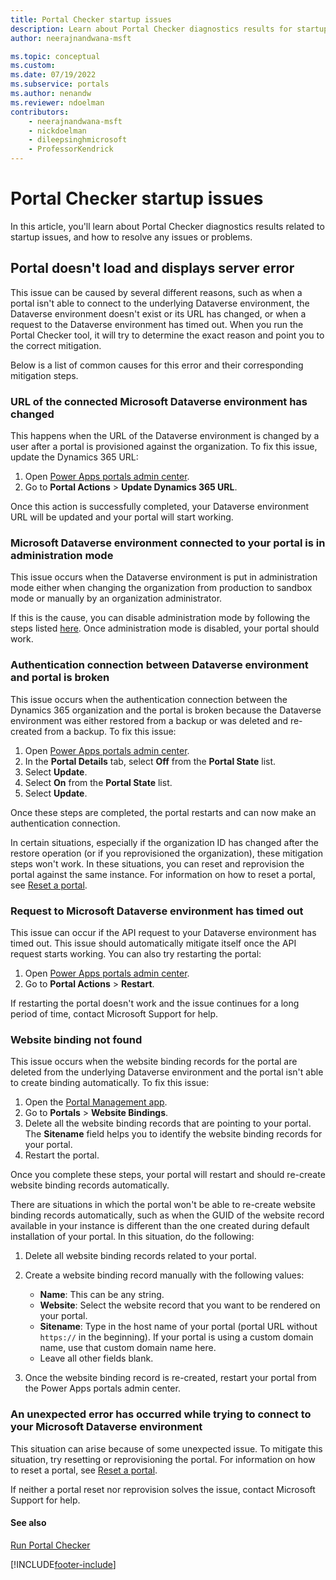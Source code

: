 ```yaml
---
title: Portal Checker startup issues
description: Learn about Portal Checker diagnostics results for startup issues.
author: neerajnandwana-msft

ms.topic: conceptual
ms.custom: 
ms.date: 07/19/2022
ms.subservice: portals
ms.author: nenandw
ms.reviewer: ndoelman
contributors:
    - neerajnandwana-msft
    - nickdoelman
    - dileepsinghmicrosoft
    - ProfessorKendrick
---
```



<!-- In this and the other topics, it might be better to say "how to resolve common issues or problems," rather than "any," which implies that any issue is described here. -->


# Portal Checker startup issues

In this article, you'll learn about Portal Checker diagnostics results related to startup issues, and how to resolve any issues or problems.

## Portal doesn't load and displays server error

This issue can be caused by several different reasons, such as when a portal isn't able to connect to the underlying Dataverse environment, the Dataverse environment doesn't exist or its URL has changed, or when a request to the Dataverse environment has timed out. When you run the Portal Checker tool, it will try to determine the exact reason and point you to the correct mitigation. 

Below is a list of common causes for this error and their corresponding mitigation steps.

### URL of the connected Microsoft Dataverse environment has changed 

This happens when the URL of the Dataverse environment is changed by a user after a portal is provisioned against the organization. To fix this issue, update the Dynamics 365 URL:

1. Open [Power Apps portals admin center](admin-overview.md).
1. Go to **Portal Actions** > **Update Dynamics 365 URL**. 

Once this action is successfully completed, your Dataverse environment URL will be updated and your portal will start working.

### Microsoft Dataverse environment connected to your portal is in administration mode

This issue occurs when the Dataverse environment is put in administration mode either when changing the organization from production to sandbox mode or manually by an organization administrator.



<!-- It's better to name the page or section that you're linking to, rather than saying "here," but it isn't clear which steps on the page the reader should be looking at. I don't see any steps under "Administration mode." -->


If this is the cause, you can disable administration mode by following the steps listed [here](/dynamics365/admin/manage-sandbox-instances#administration-mode). Once administration mode is disabled, your portal should work.

### Authentication connection between Dataverse environment and portal is broken

This issue occurs when the authentication connection between the Dynamics 365 organization and the portal is broken because the Dataverse environment was either restored from a backup or was deleted and re-created from a backup. To fix this issue:

1. Open [Power Apps portals admin center](admin-overview.md).
1. In the **Portal Details** tab, select **Off** from the **Portal State** list.
1. Select **Update**.
1. Select **On** from the **Portal State** list.
1. Select **Update**. 

Once these steps are completed, the portal restarts and can now make an authentication connection.

In certain situations, especially if the organization ID has changed after the restore operation (or if you reprovisioned the organization), these mitigation steps won't work. In these situations, you can reset and reprovision the portal against the same instance. For information on how to reset a portal, see [Reset a portal](reset-portal.md).

### Request to Microsoft Dataverse environment has timed out

This issue can occur if the API request to your Dataverse environment has timed out. This issue should automatically mitigate itself once the API request starts working. You can also try restarting the portal:

1. Open [Power Apps portals admin center](admin-overview.md).
1. Go to **Portal Actions** > **Restart**.

If restarting the portal doesn't work and the issue continues for a long period of time, contact Microsoft Support for help.

### Website binding not found

This issue occurs when the website binding records for the portal are deleted from the underlying Dataverse environment and the portal isn't able to create binding automatically. To fix this issue:

1. Open the [Portal Management app](../configure/configure-portal.md).
1. Go to **Portals** > **Website Bindings**.
1. Delete all the website binding records that are pointing to your portal. The **Sitename** field helps you to identify the website binding records for your portal.
1. Restart the portal.

Once you complete these steps, your portal will restart and should re-create website binding records automatically.

There are situations in which the portal won't be able to re-create website binding records automatically, such as when the GUID of the website record available in your instance is different than the one created during default installation of your portal. In this situation, do the following:

1. Delete all website binding records related to your portal.
1. Create a website binding record manually with the following values:

      - **Name**: This can be any string.
      - **Website**: Select the website record that you want to be rendered on your portal.
      - **Sitename**: Type in the host name of your portal (portal URL without `https://` in the beginning). If your portal is using a custom domain name, use that custom domain name here.
      - Leave all other fields blank.
1. Once the website binding record is re-created, restart your portal from the Power Apps portals admin center.

### An unexpected error has occurred while trying to connect to your Microsoft Dataverse environment

This situation can arise because of some unexpected issue. To mitigate this situation, try resetting or reprovisioning the portal. For information on how to reset a portal, see [Reset a portal](reset-portal.md).

If neither a portal reset nor reprovision solves the issue, contact Microsoft Support for help.

#### See also

[Run Portal Checker](portal-checker.md)


[!INCLUDE[footer-include](../../../includes/footer-banner.md)]
